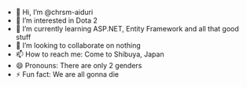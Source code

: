 - 👋 Hi, I’m @chrsm-aiduri
- 👀 I’m interested in Dota 2
- 🌱 I’m currently learning ASP.NET, Entity Framework and all that good stuff
- 💞️ I’m looking to collaborate on nothing
- 📫 How to reach me: Come to Shibuya, Japan
- 😄 Pronouns: There are only 2 genders
- ⚡ Fun fact: We are all gonna die

<!---
chrsm-aiduri/chrsm-aiduri is a ✨ special ✨ repository because its `README.md` (this file) appears on your GitHub profile.
You can click the Preview link to take a look at your changes.
--->
